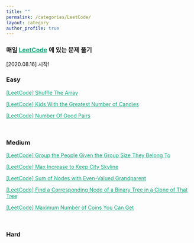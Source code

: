 ```yaml
---
title: ""
permalink: /categories/LeetCode/
layout: category
author_profile: true
---
```


### 매일 <a href="https://leetcode.com/" style="color:#0FA678" target="_blank">LeetCode</a> 에 있는 문제 풀기

[2020.08.16] 시작!

### Easy

<a href="https://nam-ki-bok.github.io/leetcode/Leet_Shuffle/" style="color:#0FA678">[LeetCode] Shuffle The Array</a>

<a href="https://nam-ki-bok.github.io/leetcode/Leet_Candies/" style="color:#0FA678">[LeetCode] Kids With the Greatest Number of Candies</a>

<a href="https://nam-ki-bok.github.io/leetcode/Leet_GoodPairs/" style="color:#0FA678">[LeetCode] Number Of Good Pairs</a>

<br>

### Medium

<a href="https://nam-ki-bok.github.io/leetcode/Leet_GoodPairs/" style="color:#0FA678">[LeetCode] Group the People Given the Group Size They Belong To</a>

<a href="https://nam-ki-bok.github.io/leetcode/Leet_Skyline/" style="color:#0FA678">[LeetCode] Max Increase to Keep City Skyline</a>

<a href="https://nam-ki-bok.github.io/leetcode/Leet_EvenGrande/" style="color:#0FA678">[LeetCode] Sum of Nodes with Even-Valued Grandparent</a>

<a href="https://nam-ki-bok.github.io/leetcode/Leet_FindeNode/" style="color:#0FA678">[LeetCode] Find a Corresponding Node of a Binary Tree in a Clone of That Tree</a>

<a href="https://nam-ki-bok.github.io/leetcode/Leet_MaxCoin/" style="color:#0FA678">[LeetCode] Maximum Number of Coins You Can Get</a>

<br>

### Hard

